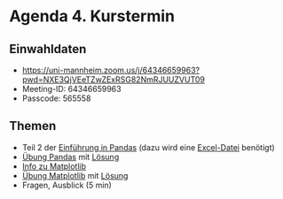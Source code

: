 # Agenda 4. Kurstermin

## Einwahldaten
* https://uni-mannheim.zoom.us/j/64346659963?pwd=NXE3QjVEeTZwZExRSG82NmRJUUZVUT09
* Meeting-ID:  64346659963
* Passcode: 565558

## Themen 

* Teil 2 der [Einführung in Pandas](../lec04/01_pandas_lecture.ipynb) (dazu wird eine [Excel-Datei](02_pandas_excelbsp.xlsx) benötigt)
* [Übung Pandas](03_pandas_exercise.py) mit [Lösung](06_pandas_exercise_solution.ipynb)
* [Info zu Matplotlib](04_matplotlib.ipynb)
* [Übung Matplotlib](05_matplotlib_exercise.py) mit [Lösung](07_matplotlib_exercise_solution.ipynb)
* Fragen, Ausblick (5 min)
